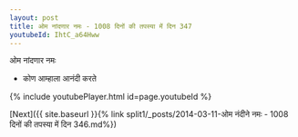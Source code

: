 ```yaml
---
layout: post
title: ओम नांदणार नमः - 1008 दिनों की तपस्या में दिन 347
youtubeId: IhtC_a64Hww
---
```

 
 
 ओम नांदणार नमः  
 
 -  कोण आम्हाला आनंदी करते 
 
  
 
  
 
 
 
 
 
 


{% include youtubePlayer.html id=page.youtubeId %}
 
[Next]({{ site.baseurl }}{% link  split1/_posts/2014-03-11-ओम नंदीने नमः - 1008 दिनों की तपस्या में दिन 346.md%})
 
